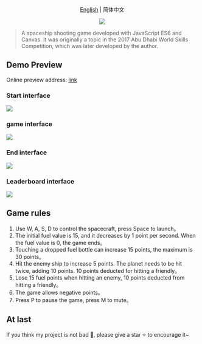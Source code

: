 <p align="center">
	<a href="https://github.com/gd4Ark/star-battle/blob/master/README.md">English</a> | 简体中文

<p align="center">
    <img src="https://ws1.sinaimg.cn/large/006mS5wEgy1fx9ouu9sncj3063049gll.jpg">
</p>


> A spaceship shooting game developed with JavaScript ES6 and Canvas.
> It was originally a topic in the 2017 Abu Dhabi World Skills Competition, which was later developed by the author.

## Demo Preview

Online preview address: [link](https://4ark.me/star-battle)

### Start interface

![](https://ws1.sinaimg.cn/large/006mS5wEgy1g02z5a4blsj30sw0gpjsm.jpg)

### game interface

![](https://ws1.sinaimg.cn/large/006mS5wEgy1g02z5kvrgaj30sw0gpjv0.jpg)

### End interface

![](https://ws1.sinaimg.cn/large/006mS5wEgy1g02z5xag6aj30sw0gpgmh.jpg)

### Leaderboard interface

![](https://ws1.sinaimg.cn/large/006mS5wEgy1g02z62lsttj30sw0gpt9j.jpg)

## Game rules

1. Use W, A, S, D to control the spacecraft, press Space to launch。
2. The initial fuel value is 15, and it decreases by 1 point per second. When the fuel value is 0, the game ends。
3. Touching a dropped fuel bottle can increase 15 points, the maximum is 30 points。
4. Hit the enemy ship to increase 5 points. The planet needs to be hit twice, adding 10 points. 10 points deducted for hitting a friendly。
5. Lose 15 fuel points when hitting an enemy, 10 points deducted from hitting a friendly。
6. The game allows negative points。
7. Press P to pause the game, press M to mute。


## At last

If you think my project is not bad 👏, please give a star ⭐ to encourage it~
